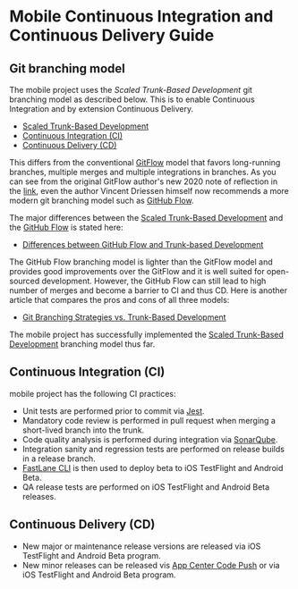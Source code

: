 # Mobile Continuous Integration and Continuous Delivery Guide

## Git branching model

The mobile project uses the *Scaled Trunk-Based Development* git branching model as described below.  This is to enable Continuous Integration and by extension Continuous Delivery.

- [Scaled Trunk-Based Development](https://trunkbaseddevelopment.com/#scaled-trunk-based-development)
- [Continuous Integration (CI)](https://trunkbaseddevelopment.com/continuous-integration/)
- [Continuous Delivery (CD)](https://trunkbaseddevelopment.com/continuous-delivery/)

This differs from the conventional [GitFlow](https://nvie.com/posts/a-successful-git-branching-model/) model that favors long-running branches, multiple merges and multiple integrations in branches.  As you can see from the original GitFlow author's new 2020 note of reflection in the [link](https://nvie.com/posts/a-successful-git-branching-model/), even the author Vincent Driessen himself now recommends a more modern git branching model such as [GitHub Flow](https://guides.github.com/introduction/flow/).

The major differences between the [Scaled Trunk-Based Development](https://trunkbaseddevelopment.com/#scaled-trunk-based-development) and the [GitHub Flow](https://guides.github.com/introduction/flow/) is stated here:

- [Differences between GitHub Flow and Trunk-based Development](https://trunkbaseddevelopment.com/alternative-branching-models/index.html#modern-claimed-high-throughput-branching-models)

The GitHub Flow branching model is lighter than the GitFlow model and provides good improvements over the GitFlow and it is well suited for open-sourced development.  However, the GitHub Flow can still lead to high number of merges and become a barrier to CI and thus CD.  Here is another article that compares the pros and cons of all three models:

- [Git Branching Strategies vs. Trunk-Based Development](https://launchdarkly.com/blog/git-branching-strategies-vs-trunk-based-development/)

The mobile project has successfully implemented the [Scaled Trunk-Based Development](https://trunkbaseddevelopment.com/#scaled-trunk-based-development) branching model thus far.

## Continuous Integration (CI)

mobile project has the following CI practices:

- Unit tests are performed prior to commit via [Jest](https://jestjs.io).
- Mandatory code review is performed in pull request when merging a short-lived branch into the trunk.
- Code quality analysis is performed during integration via [SonarQube](https://www.sonarqube.org).
- Integration sanity and regression tests are performed on release builds in a release branch.
- [FastLane CLI](../Fastlane/Readme.md) is then used to deploy beta to iOS TestFlight and Android Beta.
- QA release tests are performed on iOS TestFlight and Android Beta releases.

## Continuous Delivery (CD)

- New major or maintenance release versions are released via iOS TestFlight and Android Beta program.
- New minor releases can be released vis [App Center Code Push](../AppCenter/Readme.md) or via iOS TestFlight and Android Beta program.
